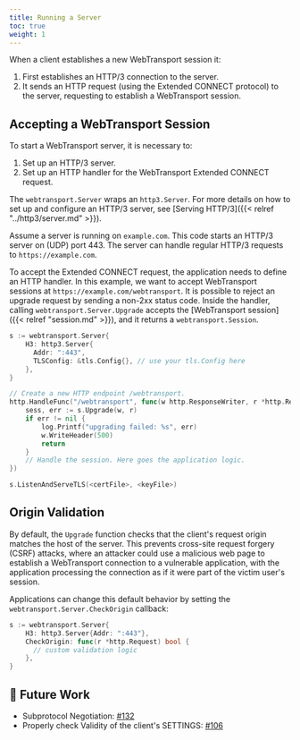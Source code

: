 ```yaml
---
title: Running a Server
toc: true
weight: 1
---
```


When a client establishes a new WebTransport session it:
1. First establishes an HTTP/3 connection to the server.
2. It sends an HTTP request (using the Extended CONNECT protocol) to the server, requesting to establish a WebTransport session.

## Accepting a WebTransport Session

To start a WebTransport server, it is necessary to:
1. Set up an HTTP/3 server.
2. Set up an HTTP handler for the WebTransport Extended CONNECT request.

The `webtransport.Server` wraps an `http3.Server`. For more details on how to set up and configure an HTTP/3 server, see [Serving HTTP/3]({{< relref "../http3/server.md" >}}).

Assume a server is running on `example.com`. This code starts an HTTP/3 server on (UDP) port 443. The server can handle regular HTTP/3 requests to `https://example.com`.

To accept the Extended CONNECT request, the application needs to define an HTTP handler. In this example, we want to accept WebTransport sessions at `https://example.com/webtransport`. It is possible to reject an upgrade request by sending a non-2xx status code. Inside the handler, calling `webtransport.Server.Upgrade` accepts the [WebTransport session]({{< relref "session.md" >}}), and it returns a `webtransport.Session`.

```go
s := webtransport.Server{
    H3: http3.Server{
      Addr: ":443",
      TLSConfig: &tls.Config{}, // use your tls.Config here
    },
}

// Create a new HTTP endpoint /webtransport.
http.HandleFunc("/webtransport", func(w http.ResponseWriter, r *http.Request) {
    sess, err := s.Upgrade(w, r)
    if err != nil {
        log.Printf("upgrading failed: %s", err)
        w.WriteHeader(500)
        return
    }
    // Handle the session. Here goes the application logic. 
})

s.ListenAndServeTLS(<certFile>, <keyFile>)
```

## Origin Validation

By default, the `Upgrade` function checks that the client's request origin matches the host of the server. This prevents cross-site request forgery (CSRF) attacks, where an attacker could use a malicious web page to establish a WebTransport connection to a vulnerable application, with the application processing the connection as if it were part of the victim user's session.

Applications can change this default behavior by setting the `webtransport.Server.CheckOrigin` callback:

```go
s := webtransport.Server{
    H3: http3.Server{Addr: ":443"},
    CheckOrigin: func(r *http.Request) bool {
      // custom validation logic
    },
}
```


## 📝 Future Work

* Subprotocol Negotiation: [#132](https://github.com/quic-go/webtransport-go/issues/132)
* Properly check Validity of the client's SETTINGS: [#106](https://github.com/quic-go/webtransport-go/issues/106)
